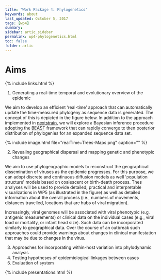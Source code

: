```yaml
---
title: "Work Package 4: Phylogenetics"
keywords: about
last_updated: October 5, 2017
tags: [wp4]
summary:
sidebar: artic_sidebar
permalink: wp4-phylogenetics.html
toc: false
folder: artic
---
```



# Aims

{% include links.html %}

1. Generating a real-time temporal and evolutionary overview of the epidemic

We aim to develop an efficient ‘real-time’ approach that can automatically update the time-measured phylogeny as sequence data is generated. The concept of this is depicted in the figure below. In addition to the approach implemented in [nextstrain](www.nextstrain.org/), we will explore a Bayesian inference procedure adopting the [BEAST](http://beast.community) framework that can rapidly converge to then posterior distribution of phylogenies for an expanded sequence data set.

{% include image.html file="realTime+Trees-Maps.png" caption="" %}

2. Revealing geographical dispersal and mapping genetic and phenotypic changes

We aim to use phylogeographic models to reconstruct the geographical dissemination of viruses as the epidemic progresses. For this purpose, we can adopt discrete and continuous diffusion models as well 'population structure' models based on coalescent or birth-death process. Thes analyses will be used to provide detailed, practical and interpretable visualizations in WP5 (as illustrated in the figure) as well as detailed information about the overall process (i.e., numbers of movements, distances travelled, locations that are hubs of viral migration). 

Increasingly, viral genomes will be associated with viral phenotypic (e.g. antigenic measurements) or clinical data on the individual cases (e.g., viral load or mortality, or infant head size). Such data can be incorporated similarly to geographical data. Over the course of an outbreak such approaches could provide warnings about changes in clinical manifestation that may be due to changes in the virus.

3. Approaches for incorporating within-host variation into phylodynamic analysis
4. Testing hypotheses of epidemiological linkages between cases
5. Evaluation of system

{% include presentations.html %}


